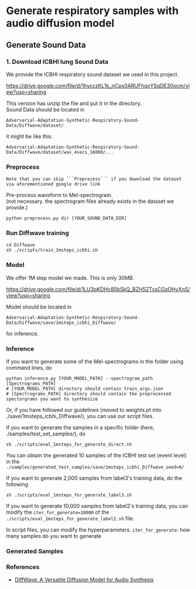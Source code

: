 # Generate respiratory samples with audio diffusion model

## Generate Sound Data


### 1. Download ICBHI lung Sound Data 
We provide the ICBHI respiratory sound dataset we used in this project.

https://drive.google.com/file/d/1hycczKL1k_nCps0ARUFhqxYSqDE30ocm/view?usp=sharing

This version has
unzip the file and put it in the directory.  
Sound Data should be located in
```
Adversarial-Adaptation-Synthetic-Respiratory-Sound-Data/Diffwave/dataset/
```
it might be like this.
```
Adversarial-Adaptation-Synthetic-Respiratory-Sound-Data/Diffwave/dataset/wav_4secs_16000/...
```

### Preprocess 
```
Note that you can skip ```Preprocess``` if you download the dataset via aforementioned google drive link
```

Pre-process waveform to Mel-spectrogram.  
(not necessary. the spectrogram files already exists in the dataset we provide.)
```
python preprocess.py dir [YOUR_SOUND_DATA_DIR] 
```

### Run Diffwave training
```
cd Diffwave
sh ./scripts/train_1msteps_icbhi.sh
```

### Model
We offer 1M step model we made. This is only 30MB. 

https://drive.google.com/file/d/1LU3pKDHc85bSkQ_BZH5ZTxsCGsOHyXnS/view?usp=sharing  

Model should be located in
```
Adversarial-Adaptation-Synthetic-Respiratory-Sound-Data/Diffwave/save/1msteps_icbhi_Diffwave/
```
for inference.

### Inference


If you want to generate some of the Mel-spectrograms in the folder using command lines, do

```
python inference.py [YOUR_MODEL_PATH] --spectrogram_path [Spectrograms_PATH]
# [YOUR_MODEL_PATH] directory should contain train_args.json
# [Spectrograms_PATH] directory should contain the preprocessed spectorgrams you want to synthesize 
```

Or, if you have followed our guidelines (moved to weights.pt into ./save/1msteps_icbhi_Diffwave/), you can use our script files.

If you want to generate the samples in a specific folder (here, ./samples/test_set_samples/), do
```
sh ./scripts/eval_1msteps_for_generate_direct.sh
```

You can obtain the generated 10 samples of the ICBHI test set (event level) in the ``` ./samples/generated_test_samples/save/1msteps_icbhi_Diffwave_seed=0/```

If you want to generate 2,000 samples from label3's training data, do the following
```
sh ./scripts/eval_1msteps_for_generate_label3.sh
```

If you want to generate 10,000 samples from label2's training data, you can modify the ```iter_for_generate=10000``` of the  ```./scripts/eval_1msteps_for_generate_label2.sh``` file.

In script files, you can modify the hyperparameters.
```iter_for_generate```: how many samples do you want to generate


### Generated Samples


### References
- [DiffWave: A Versatile Diffusion Model for Audio Synthesis](https://arxiv.org/pdf/2009.09761.pdf)

